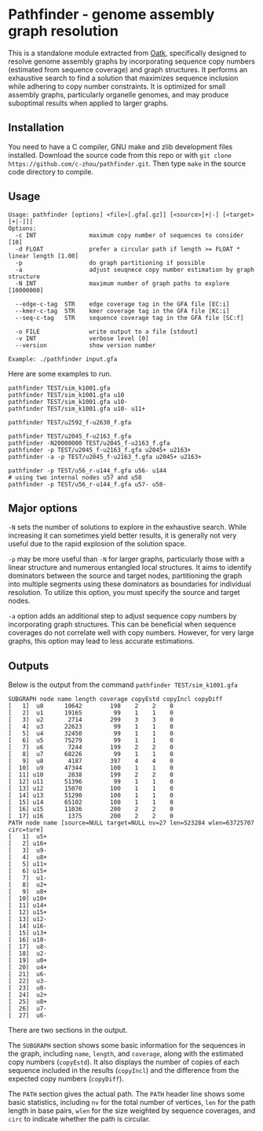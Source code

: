 # Pathfinder - genome assembly graph resolution

This is a standalone module extracted from [Oatk](https://github.com/c-zhou/oatk), specifically designed to 
resolve genome assembly graphs by incorporating sequence copy numbers (estimated from sequence coverage) and 
graph structures. It performs an exhaustive search to find a solution that maximizes sequence inclusion while 
adhering to copy number constraints. It is optimized for small assembly graphs, particularly organelle genomes, 
and may produce suboptimal results when applied to larger graphs.

## Installation

You need to have a C compiler, GNU make and zlib development files installed. Download the source code from 
this repo or with `git clone https://github.com/c-zhou/pathfinder.git`. Then type `make` in the source code 
directory to compile.

## Usage

```
Usage: pathfinder [options] <file>[.gfa[.gz]] [<source>[+|-] [<target>[+|-]]]
Options:
  -c INT               maximum copy number of sequences to consider [10]
  -d FLOAT             prefer a circular path if length >= FLOAT * linear length [1.00]
  -p                   do graph partitioning if possible
  -a                   adjust seuqnece copy number estimation by graph structure
  -N INT               maximum number of graph paths to explore [10000000]
 
  --edge-c-tag  STR    edge coverage tag in the GFA file [EC:i] 
  --kmer-c-tag  STR    kmer coverage tag in the GFA file [KC:i] 
  --seq-c-tag   STR    sequence coverage tag in the GFA file [SC:f]
 
  -o FILE              write output to a file [stdout]
  -v INT               verbose level [0]
  --version            show version number

Example: ./pathfinder input.gfa
```

Here are some examples to run.

```
pathfinder TEST/sim_k1001.gfa
pathfinder TEST/sim_k1001.gfa u10
pathfinder TEST/sim_k1001.gfa u10-
pathfinder TEST/sim_k1001.gfa u10- u11+

pathfinder TEST/u2592_f-u2630_f.gfa

pathfinder TEST/u2045_f-u2163_f.gfa
pathfinder -N20000000 TEST/u2045_f-u2163_f.gfa
pathfinder -p TEST/u2045_f-u2163_f.gfa u2045+ u2163+
pathfinder -a -p TEST/u2045_f-u2163_f.gfa u2045+ u2163+

pathfinder -p TEST/u56_r-u144_f.gfa u56- u144
# using two internal nodes u57 and u58
pathfinder -p TEST/u56_r-u144_f.gfa u57- u58-
```

## Major options

`-N` sets the number of solutions to explore in the exhaustive search. While increasing it can sometimes yield 
better results, it is generally not very useful due to the rapid explosion of the solution space.

`-p` may be more useful than `-N` for larger graphs, particularly those with a linear structure and numerous 
entangled local structures. It aims to identify dominators between the source and target nodes, partitioning 
the graph into multiple segments using these dominators as boundaries for individual resolution. To utilize 
this option, you must specify the source and target nodes.

`-a` option adds an additional step to adjust sequence copy numbers by incorporating graph structures. This 
can be beneficial when sequence coverages do not correlate well with copy numbers. However, for very large graphs, 
this option may lead to less accurate estimations.

## Outputs

Below is the output from the command `pathfinder TEST/sim_k1001.gfa`

```
SUBGRAPH node name length coverage copyEstd copyIncl copyDiff
[   1]  u0      10642        198    2    2    0
[   2]  u1      19165         99    1    1    0
[   3]  u2       2714        299    3    3    0
[   4]  u3      22623         99    1    1    0
[   5]  u4      32450         99    1    1    0
[   6]  u5      75279         99    1    1    0
[   7]  u6       7244        199    2    2    0
[   8]  u7      68226         99    1    1    0
[   9]  u8       4187        397    4    4    0
[  10]  u9      47344        100    1    1    0
[  11] u10       2838        199    2    2    0
[  12] u11      51396         99    1    1    0
[  13] u12      15070        100    1    1    0
[  14] u13      51290        100    1    1    0
[  15] u14      65102        100    1    1    0
[  16] u15      11036        200    2    2    0
[  17] u16       1375        200    2    2    0
PATH node name [source=NULL target=NULL nv=27 len=523284 wlen=63725707 circ=ture]
[   1]  u5+
[   2] u16+
[   3]  u9-
[   4]  u8+
[   5] u11+
[   6] u15+
[   7]  u1-
[   8]  u2+
[   9]  u8+
[  10] u10+
[  11] u14+
[  12] u15+
[  13] u12-
[  14] u16-
[  15] u13+
[  16] u10-
[  17]  u8-
[  18]  u2-
[  19]  u0+
[  20]  u4+
[  21]  u6-
[  22]  u3-
[  23]  u0-
[  24]  u2+
[  25]  u8+
[  26]  u7-
[  27]  u6-
```

There are two sections in the output.

The `SUBGRAPH` section shows some basic information for the sequences in the graph, including `name`, `length`, and 
`coverage`, along with the estimated copy numbers (`copyEstd`). It also displays the number of copies of each sequence 
included in the results (`copyIncl`) and the difference from the expected copy numbers (`copyDiff`).

The `PATH` section gives the actual path. The `PATH` header line shows some basic statistics, including `nv` for 
the total number of vertices, `len` for the path length in base pairs, `wlen` for the size weighted by sequence 
coverages, and `circ` to indicate whether the path is circular.

